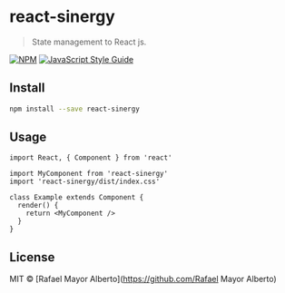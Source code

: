 # react-sinergy

> State management to React js.

[![NPM](https://img.shields.io/npm/v/react-sinergy.svg)](https://www.npmjs.com/package/react-sinergy) [![JavaScript Style Guide](https://img.shields.io/badge/code_style-standard-brightgreen.svg)](https://standardjs.com)

## Install

```bash
npm install --save react-sinergy
```

## Usage

```tsx
import React, { Component } from 'react'

import MyComponent from 'react-sinergy'
import 'react-sinergy/dist/index.css'

class Example extends Component {
  render() {
    return <MyComponent />
  }
}
```

## License

MIT © [Rafael Mayor Alberto](https://github.com/Rafael Mayor Alberto)
